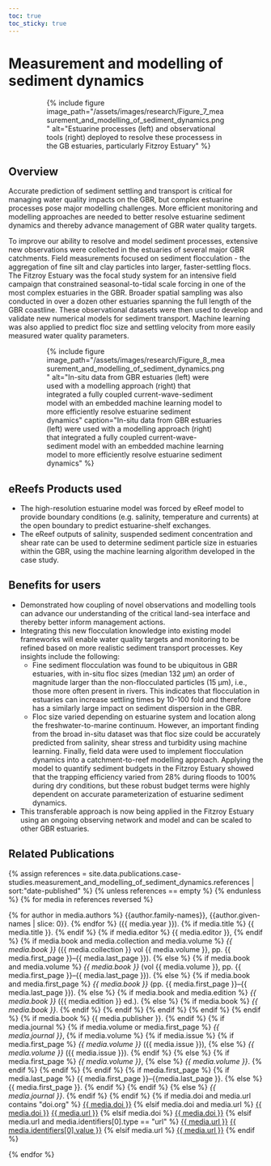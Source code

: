 ```yaml
---
toc: true
toc_sticky: true
---
```


# Measurement and modelling of sediment dynamics

<div style="max-width: 70%; margin: auto;">
{% include figure image_path="/assets/images/research/Figure_7_measurement_and_modelling_of_sediment_dynamics.png" alt="Estuarine processes (left) and observational tools (right) deployed to resolve these processess in the GB estuaries, particularly Fitzroy Estuary" %}
</div>

## Overview 
Accurate prediction of sediment settling and transport is critical for managing water quality impacts on the GBR, but complex estuarine processes pose major modelling challenges. More efficient monitoring and modelling approaches are needed to better resolve estuarine sediment dynamics and thereby advance management of GBR water quality targets. 

To improve our ability to resolve and model sediment processes, extensive new observations were collected in the estuaries of several major GBR catchments. Field measurements focused on sediment flocculation - the aggregation of fine silt and clay particles into larger, faster-settling flocs. The Fitzroy Estuary was the focal study system for an intensive field campaign that constrained seasonal-to-tidal scale forcing in one of the most complex estuaries in the GBR. Broader spatial sampling was also conducted in over a dozen other estuaries spanning the full length of the GBR coastline. These observational datasets were then used to develop and validate new numerical models for sediment transport. Machine learning was also applied to predict floc size and settling velocity from more easily measured water quality parameters. 

<div style="max-width: 70%; margin: auto;">
{% include figure image_path="/assets/images/research/Figure_8_measurement_and_modelling_of_sediment_dynamics.png" alt="In-situ data from GBR estuaries (left) were used with a modelling approach (right) that integrated a fully coupled current-wave-sediment model with an embedded machine learning model to more efficiently resolve estuarine sediment dynamics" caption="In-situ data from GBR estuaries (left) were used with a modelling approach (right) that integrated a fully coupled current-wave-sediment model with an embedded machine learning model to more efficiently resolve estuarine sediment dynamics" %}
</div>

## eReefs Products used
- The high-resolution estuarine model was forced by eReef model to provide boundary conditions (e.g. salinity, temperature and currents) at the open boundary to predict estuarine-shelf exchanges.
- The eReef outputs of salinity, suspended sediment concentration and shear rate can be used to determine sediment particle size in estuaries within the GBR, using the machine learning algorithm developed in the case study.

## Benefits for users
- Demonstrated how coupling of novel observations and modelling tools can advance our understanding of the critical land-sea interface and thereby better inform management actions.
- Integrating this new flocculation knowledge into existing model frameworks will enable water quality targets and monitoring to be refined based on more realistic sediment transport processes. Key insights include the following:
  - Fine sediment flocculation was found to be ubiquitous in GBR estuaries, with in-situ floc sizes (median 132 µm) an order of magnitude larger than the non-flocculated particles (15 µm), i.e., those more often present in rivers. This indicates that flocculation in estuaries can increase settling times by 10-100 fold and therefore has a similarly large impact on sediment dispersion in the GBR. 
  - Floc size varied depending on estuarine system and location along the freshwater-to-marine continuum. However, an important finding from the broad in-situ dataset was that floc size could be accurately predicted from salinity, shear stress and turbidity using machine learning. Finally, field data were used to implement flocculation dynamics into a catchment-to-reef modelling approach. Applying the model to quantify sediment budgets in the Fitzroy Estuary showed that the trapping efficiency varied from 28% during floods to 100% during dry conditions, but these robust budget terms were highly dependent on accurate parameterization of estuarine sediment dynamics. 
- This transferable approach is now being applied in the Fitzroy Estuary using an ongoing observing network and model and can be scaled to other GBR estuaries.

## Related Publications

{% assign references = site.data.publications.case-studies.measurement_and_modelling_of_sediment_dynamics.references | sort:"date-published" %}
{% unless references == empty %}
{% endunless %}
{% for media in references reversed %}
<p class="references">
    {% for author in media.authors %}
    {{author.family-names}}, {{author.given-names | slice: 0}}.
    {% endfor %}
     ({{ media.year }}).
    {% if media.title %}
        {{ media.title }}.
    {% endif %}
    {% if media.editor %}
        {{ media.editor }},
    {% endif %}
    {% if media.book and media.collection and media.volume %}
        <i>{{ media.book }}</i> ({{ media.collection }} vol {{ media.volume }}, pp. {{ media.first_page }}–{{ media.last_page }}).
    {% else %}
        {% if media.book and media.volume %}
            <i>{{ media.book }}</i> (vol {{ media.volume }}, pp. {{ media.first_page }}–{{ media.last_page }}).
        {% else %}
            {% if media.book and media.first_page %}
                <i>{{ media.book }}</i> (pp. {{ media.first_page }}–{{ media.last_page }}).
            {% else %}
                {% if media.book and media.edition %}
                    <i>{{ media.book }}</i> ({{ media.edition }} ed.).
                {% else %}
                    {% if media.book %}
                        <i>{{ media.book }}</i>.
                    {% endif %}
                {% endif %}
            {% endif %}
        {% endif %}
    {% endif %}
    {% if media.book %}
        {{ media.publisher }}.
    {% endif %}
    {% if media.journal %}
        {% if media.volume or media.first_page %}
            <i>{{ media.journal }}</i>,
            {% if media.volume %}
                {% if media.issue %}
                    {% if media.first_page %}
                        <i>{{ media.volume }}</i> ({{ media.issue }}),
                    {% else %}
                        <i>{{ media.volume }}</i> ({{ media.issue }}).
                    {% endif %}
                {% else %}
                    {% if media.first_page %}
                        <i>{{ media.volume }}</i>,
                    {% else %}
                        <i>{{ media.volume }}</i>.
                    {% endif %}
                {% endif %}
            {% endif %}
            {% if media.first_page %}
                {% if media.last_page %}
                    {{ media.first_page }}–{{media.last_page }}.
                {% else %}
                    {{ media.first_page }}.
                {% endif %}
            {% endif %}
        {% else %}
            <i>{{ media.journal }}</i>.
        {% endif %}
    {% endif %}
    {% if media.doi and media.url contains "doi.org" %}
    <a href="https://doi.org/{{ media.doi }}">{{ media.doi }}</a>
    {% elsif media.doi and media.url %}
    <a href="https://doi.org/{{ media.doi }}">{{ media.doi }}</a>
    <a href="{{ media.url }}">{{ media.url }}</a>
    {% elsif media.doi %}
    <a href="https://doi.org/{{ media.doi }}">{{ media.doi }}</a>
    {% elsif media.url and media.identifiers[0].type == "url" %}
    <a href="{{ media.url }}">{{ media.url }}</a>
    <a href="{{ media.identifiers[0].value }}">{{ media.identifiers[0].value }}</a>
    {% elsif media.url %}
    <a href="{{ media.url }}">{{ media.url }}</a>
    {% endif %}
</p>
{% endfor %}